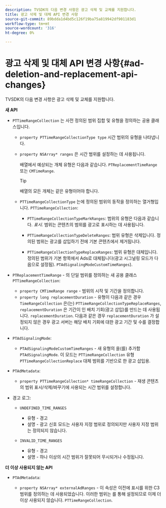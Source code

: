 ```yaml
---
description: TVSDK의 다음 변경 사항은 광고 삭제 및 교체를 지원합니다.
title: 광고 삭제 및 대체 API 변경 사항
source-git-commit: 89bdda1d4bd5c126f19ba75a819942df901183d1
workflow-type: tm+mt
source-wordcount: '316'
ht-degree: 0%

---
```



# 광고 삭제 및 대체 API 변경 사항{#ad-deletion-and-replacement-api-changes}

TVSDK의 다음 변경 사항은 광고 삭제 및 교체를 지원합니다.

**새 API**

* `PTTimeRangeCollection` 는 사전 정의된 범위 집합 및 유형을 정의하는 공용 클래스입니다.

   * `property PTTimeRangeCollectionType type` 시간 범위의 유형을 나타냅니다.
   * `property NSArray* ranges` 은 시간 범위를 설정하는 데 사용됩니다.

      배열에서 예상되는 개체 유형은 다음과 같습니다. `PTReplacementTimeRange` 또는 `CMTimeRange`.

      >[!TIP]
      >
      >배열의 모든 개체는 같은 유형이어야 합니다.

   * `PTTimeRangeCollectionType` 는에 정의된 범위의 동작을 정의하는 열거형입니다. `PTTimeRangeCollection`:

      * `PTTimeRangeCollectionTypeMarkRanges`: 범위의 유형은 다음과 같습니다. *표시*. 범위는 콘텐츠의 범위를 광고로 표시하는 데 사용됩니다.

      * `PTTimeRangeCollectionTypeDeleteRanges`: 범위 유형은 삭제입니다. 정의된 범위는 광고를 삽입하기 전에 기본 콘텐츠에서 제거됩니다.
      * `PTTimeRangeCollectionTypeReplaceRanges`: 범위 유형은 대체입니다. 정의된 범위가 기본 항목에서 Ads로 대체됩니다(광고 시그널링 모드가 다음으로 설정됨). `PTAdSignalingModeCustomTimeRanges`).

* `PTReplacementTimeRange` - 의 단일 범위를 정의하는 새 공용 클래스 `PTTimeRangeCollection`:

   * `property CMTimeRange range` - 범위의 시작 및 기간을 정의합니다.
   * `property long replacementDuration` - 유형이 다음과 같은 경우 `TimeRangeCollection` 은(는) `PTTimeRangeCollectionTypeReplaceRanges`, `replacementDuration` 은 기간이 인 배치 기회(광고 삽입)를 만드는 데 사용됩니다. `replacementDuration`. 다음과 같은 경우 `replacementDuration` 가 설정되지 않은 경우 광고 서버는 해당 배치 기회에 대한 광고 기간 및 수를 결정합니다.

* `PTAdSignalingMode`:

   * `PTAdSignalingModeCustomTimeRanges` - 새 유형의 을(를) 추가함 `PTAdSignalingMode`. 이 모드는 `PTTimeRangeCollection` 유형 `PTTimeRangeCollectionReplace` 대체 범위를 기반으로 한 광고 삽입용.

* `PTAdMetadata`:

   * `property PTTimeRangeCollection* timeRangeCollection` - 재생 콘텐츠의 범위 표시/삭제/바꾸기에 사용되는 시간 범위를 설정합니다.

* 경고 로그:

   * `UNDEFINED_TIME_RANGES`

      * 유형 - 경고
      * 설명 - 광고 신호 모드는 사용자 지정 범위로 정의되지만 사용자 지정 범위는 정의되지 않습니다.
   * `INVALID_TIME_RANGES`

      * 유형 - 경고
      * 설명 - 하나 이상의 시간 범위가 잘못되어 무시되거나 수정됩니다.


**더 이상 사용되지 않는 API**

* `PTAdMetadata`:

   * `property NSArray* externalAdRanges` - 이 속성은 이전에 표시를 위한 C3 범위를 정의하는 데 사용되었습니다. 이러한 범위는 를 통해 설정되므로 이제 더 이상 사용되지 않습니다. `PTTimeRangeCollection`.

